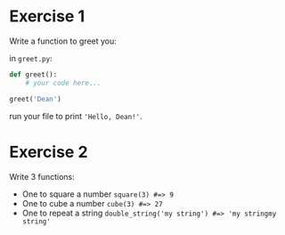 # Exercise 1


Write a function to greet you:

in `greet.py`:

```python
def greet():
    # your code here...

greet('Dean')
```

run your file to print `'Hello, Dean!'`.

# Exercise 2


Write 3 functions:
  * One to square a number `square(3) #=> 9`
  * One to cube a number `cube(3) #=> 27`
  * One to repeat a string `double_string('my string') #=> 'my stringmy string'`
